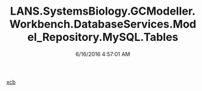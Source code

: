 ﻿---
title: LANS.SystemsBiology.GCModeller.Workbench.DatabaseServices.Model_Repository.MySQL.Tables
date: 6/16/2016 4:57:01 AM
---

[xcb](T-LANS.SystemsBiology.GCModeller.Workbench.DatabaseServices.Model_Repository.MySQL.Tables.xcb.html)
